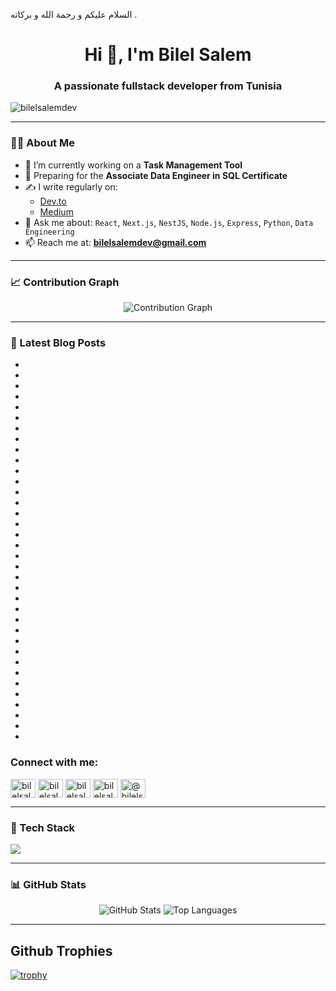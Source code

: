 السلام عليكم و رحمة الله و بركاته . 
<h1 align="center">Hi 👋, I'm Bilel Salem</h1>
<h3 align="center">A passionate fullstack developer from Tunisia</h3>

<p align="left"> <img src="https://komarev.com/ghpvc/?username=bilelsalemdev&label=Profile%20views&color=0e75b6&style=flat" alt="bilelsalemdev" /> </p>

---

### 👨‍💻 About Me

- 🔭 I’m currently working on a **Task Management Tool**
- 🎯 Preparing for the **Associate Data Engineer in SQL Certificate**
- ✍️ I write regularly on:
  - [Dev.to](https://dev.to/bilelsalemdev)
  - [Medium](https://medium.com/@bilelsalemdev)
- 💬 Ask me about:
  `React`, `Next.js`, `NestJS`, `Node.js`, `Express`, `Python`, `Data Engineering`
- 📫 Reach me at: **bilelsalemdev@gmail.com**

---

### 📈 Contribution Graph

<p align="center">
  <img src="https://github-readme-activity-graph.vercel.app/graph?username=bilelsalemdev&bg_color=1a1b27&color=9f9f9f&line=4c8eda&point=ffffff&area=true&hide_border=true" alt="Contribution Graph" />
</p>

---

### 📝 Latest Blog Posts
<!-- BLOG-POST-LIST:START -->

- [](https://github.com/bilelsalemdev/one-hundred-articles/blob/main/Revolutionizing)
- [](https://github.com/bilelsalemdev/one-hundred-articles/blob/main/Development)
- [](https://github.com/bilelsalemdev/one-hundred-articles/blob/main/with)
- [](https://github.com/bilelsalemdev/one-hundred-articles/blob/main/Type-Safe)
- [](https://github.com/bilelsalemdev/one-hundred-articles/blob/main/Dropbox)
- [](https://github.com/bilelsalemdev/one-hundred-articles/blob/main/SDK.md)
- [](https://github.com/bilelsalemdev/one-hundred-articles/blob/main/Solving)
- [](https://github.com/bilelsalemdev/one-hundred-articles/blob/main/Real)
- [](https://github.com/bilelsalemdev/one-hundred-articles/blob/main/Deployment)
- [](https://github.com/bilelsalemdev/one-hundred-articles/blob/main/Problems)
- [](https://github.com/bilelsalemdev/one-hundred-articles/blob/main/with)
- [](https://github.com/bilelsalemdev/one-hundred-articles/blob/main/Docker:)
- [](https://github.com/bilelsalemdev/one-hundred-articles/blob/main/Shared)
- [](https://github.com/bilelsalemdev/one-hundred-articles/blob/main/Networks)
- [](https://github.com/bilelsalemdev/one-hundred-articles/blob/main/and)
- [](https://github.com/bilelsalemdev/one-hundred-articles/blob/main/Beyond.md)
- [](https://github.com/bilelsalemdev/one-hundred-articles/blob/main/The)
- [](https://github.com/bilelsalemdev/one-hundred-articles/blob/main/Builder)
- [](https://github.com/bilelsalemdev/one-hundred-articles/blob/main/Pattern)
- [](https://github.com/bilelsalemdev/one-hundred-articles/blob/main/in)
- [](https://github.com/bilelsalemdev/one-hundred-articles/blob/main/TypeScript.md)
- [](https://github.com/bilelsalemdev/one-hundred-articles/blob/main/TypeScript)
- [](https://github.com/bilelsalemdev/one-hundred-articles/blob/main/Interfaces:)
- [](https://github.com/bilelsalemdev/one-hundred-articles/blob/main/Crafting)
- [](https://github.com/bilelsalemdev/one-hundred-articles/blob/main/Code)
- [](https://github.com/bilelsalemdev/one-hundred-articles/blob/main/with)
- [](https://github.com/bilelsalemdev/one-hundred-articles/blob/main/Creative)
- [](https://github.com/bilelsalemdev/one-hundred-articles/blob/main/Precision.md)
- [](https://github.com/bilelsalemdev/one-hundred-articles/blob/main/Understanding)
- [](https://github.com/bilelsalemdev/one-hundred-articles/blob/main/the)
- [](https://github.com/bilelsalemdev/one-hundred-articles/blob/main/Adapter)
- [](https://github.com/bilelsalemdev/one-hundred-articles/blob/main/Design)
- [](https://github.com/bilelsalemdev/one-hundred-articles/blob/main/Pattern:)
- [](https://github.com/bilelsalemdev/one-hundred-articles/blob/main/Bridging)
- [](https://github.com/bilelsalemdev/one-hundred-articles/blob/main/Incompatible)
- [](https://github.com/bilelsalemdev/one-hundred-articles/blob/main/Interfaces.md)
<!-- BLOG-POST-LIST:END -->

<h3 align="left">Connect with me:</h3>
<p align="left">
<a href="https://dev.to/bilelsalemdev" target="blank"><img align="center" src="https://github.com/bilelsalemdev/bilelsalemdev/assets/70206023/1d5c6afb-6a6f-400e-b699-d4583828a063" alt="bilelsalemdev" height="30" width="40" /></a>
<a href="https://twitter.com/bilelsalemdev" target="blank"><img align="center" src="https://raw.githubusercontent.com/rahuldkjain/github-profile-readme-generator/master/src/images/icons/Social/twitter.svg" alt="bilelsalemdev" height="30" width="40" /></a>
<a href="https://linkedin.com/in/bilelsalemdev" target="blank"><img align="center" src="https://raw.githubusercontent.com/rahuldkjain/github-profile-readme-generator/master/src/images/icons/Social/linked-in-alt.svg" alt="bilelsalemdev" height="30" width="40" /></a>
<a href="https://stackoverflow.com/users/bilelsalem" target="blank"><img align="center" src="https://raw.githubusercontent.com/rahuldkjain/github-profile-readme-generator/master/src/images/icons/Social/stack-overflow.svg" alt="bilelsalem" height="30" width="40" /></a>
<a href="https://medium.com/@bilelsalemdev" target="blank"><img align="center" src="https://raw.githubusercontent.com/rahuldkjain/github-profile-readme-generator/master/src/images/icons/Social/medium.svg" alt="@bilelsalemdev" height="30" width="40" /></a>
</p>

---

### 🧠 Tech Stack

<p align="left">
  <img src="https://skillicons.dev/icons?i=ts,js,react,nextjs,nodejs,nestjs,express,python,html,css,sass,tailwind,django,vue,mongodb,postgres,mysql,sqlite,redis,docker,git,redux,graphql,figma,jest,postman,grafana" />
</p>

---

### 📊 GitHub Stats

<p align="center">
  <img src="https://github-readme-stats.vercel.app/api?username=bilelsalemdev&show_icons=true&theme=tokyonight" alt="GitHub Stats" />
  <img src="https://github-readme-stats.vercel.app/api/top-langs/?username=bilelsalemdev&layout=compact&theme=tokyonight" alt="Top Languages" />
</p>

---

## Github Trophies
[![trophy](https://github-profile-trophy.vercel.app/?username=bilelsalemdev&theme=radical)](https://github.com/braiekhazem/github-profile-trophy)
